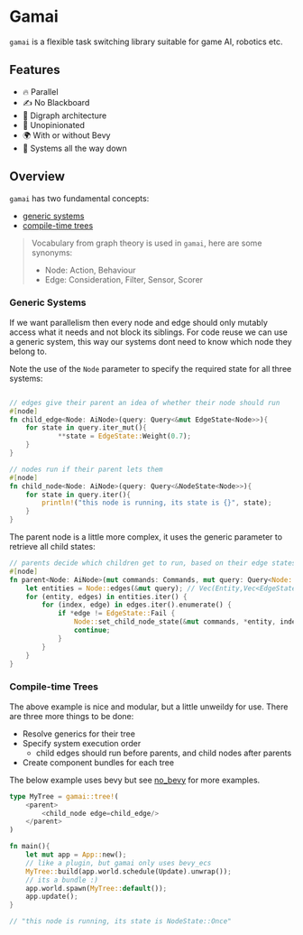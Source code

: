 # Gamai

`gamai` is a flexible task switching library suitable for game AI, robotics etc.

## Features

- 🔥 Parallel
- ✍️ No Blackboard
- 🌴 Digraph architecture
- 🌈 Unopinionated
- 🌍 With or without Bevy
- 🐢 Systems all the way down

## Overview

`gamai` has two fundamental concepts:
- [generic systems](#generic-systems)
- [compile-time trees](#compile-time-trees)


> Vocabulary from graph theory is used in `gamai`, here are some synonyms:
> - Node: Action, Behaviour
> - Edge: Consideration, Filter, Sensor, Scorer

### Generic Systems

If we want parallelism then every node and edge should only mutably access what it needs and not block its siblings. For code reuse we can use a generic system, this way our systems dont need to know which node they belong to.

Note the use of the `Node` parameter to specify the required state for all three systems:
```rs

// edges give their parent an idea of whether their node should run
#[node]
fn child_edge<Node: AiNode>(query: Query<&mut EdgeState<Node>>){
	for state in query.iter_mut(){
			**state = EdgeState::Weight(0.7);
	}
}

// nodes run if their parent lets them
#[node]
fn child_node<Node: AiNode>(query: Query<&NodeState<Node>>){
	for state in query.iter(){
		println!("this node is running, its state is {}", state);
	}
}
```

The parent node is a little more complex, it uses the generic parameter to retrieve all child states:
```rs
// parents decide which children get to run, based on their edge states
#[node]
fn parent<Node: AiNode>(mut commands: Commands, mut query: Query<Node::ChildrenQuery>) {
	let entities = Node::edges(&mut query); // Vec(Entity,Vec<EdgeState>)
	for (entity, edges) in entities.iter() {
		for (index, edge) in edges.iter().enumerate() {
			if *edge != EdgeState::Fail {
				Node::set_child_node_state(&mut commands, *entity, index).unwrap();
				continue;
			}
		}
	}
}

```

### Compile-time Trees

The above example is nice and modular, but a little unweildy for use. There are three more things to be done:
- Resolve generics for their tree
- Specify system execution order
	- child edges should run before parents, and child nodes after parents
- Create component bundles for each tree

The below example uses bevy but see [no_bevy](./no_bevy) for more examples.
```rs
type MyTree = gamai::tree!(
	<parent>
		<child_node edge=child_edge/>
	</parent>
)

fn main(){
	let mut app = App::new();
	// like a plugin, but gamai only uses bevy_ecs
	MyTree::build(app.world.schedule(Update).unwrap());
	// its a bundle :)
	app.world.spawn(MyTree::default());
	app.update();
}

// "this node is running, its state is NodeState::Once"
```